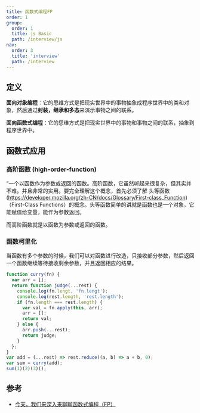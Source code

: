 ```yaml
---
title: 函数式编程FP
order: 1
group:
  order: 1
  title: js Basic
  path: /interview/js
nav:
  order: 3
  title: 'interview'
  path: /interview
---
```


## 定义

**面向对象编程**：它的思维方式是把现实世界中的事物抽象成程序世界中的类和对象，然后通过**封装，继承和多态**来演示事物之间的联系。

**面向函数式编程**：它的思维方式是把现实世界中的事物和事物之间的联系，抽象到程序世界中。

## 函数式应用

### 高阶函数 (high-order-function)

“一个以函数作为参数或返回的函数。高阶函数，它虽然听起来很复杂，但其实并不难。并且非常的实用。要完全理解这个概念，首先必须了解 头等函数(https://developer.mozilla.org/zh-CN/docs/Glossary/First-class_Function)（First-Class Functions）的概念。头等函数简单的讲就是函数也是一个对象，它能赋值给变量，能作为参数返回。

而高阶函数就是以函数为参数或返回的函数。

### 函数柯里化

当函数有多个参数的时候，我们可以对函数进行改造，只接收部分参数，然后返回一个函数继续等待接收剩余参数，并且返回相应的结果。

```js
function curry(fn) {
  var arr = [];
  return function judge(...rest) {
    console.log(fn.lengt, 'fn.lengt');
    console.log(rest.length, 'rest.length');
    if (fn.length === rest.length) {
      var val = fn.apply(this, arr);
      arr = [];
      return val;
    } else {
      arr.push(...rest);
      return judge;
    }
  };
}
var add = (...rest) => rest.reduce((a, b) => a + b, 0);
var sum = curry(add);
sum(1)(2)(3)();
```

## 参考

- [今天，我们来深入来聊聊函数式编程（FP）](https://mp.weixin.qq.com/s/vyKDJiIKtCcO5Wkh9ptDGw)
